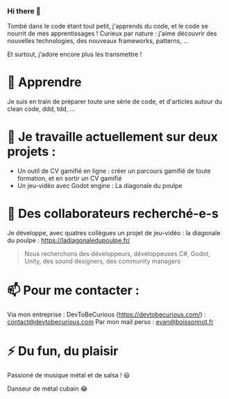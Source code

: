 ### Hi there 👋


Tombé dans le code étant tout petit, j'apprends du code, et le code se nourrit de mes apprentissages !
Curieux par nature : j'aime découvrir des nouvelles technologies, des nouveaux frameworks, patterns, ...

Et surtout, j'adore encore plus les transmettre ! 

# 🌱 Apprendre
Je suis en train de préparer toute une série de code, et d'articles autour du clean code, ddd, tdd, ...

# 🔭 Je travaille actuellement sur deux projets :
- Un outil de CV gamifié en ligne : créer un parcours gamifié de toute formation, et en sortir un CV gamifié
- Un jeu-vidéo avec Godot engine : La diagonale du poulpe

# 👯 Des collaborateurs recherché-e-s
Je développe, avec quatres collègues un projet de jeu-vidéo : la diagonale du poulpe : https://ladiagonaledupoulpe.fr/
> Nous recherchons des développeurs, développeuses C#, Godot, Unity, des sound designers, des community managers

# 📫 Pour me contacter : 
Via mon entreprise : DevToBeCurious (https://devtobecurious.com/) : contact@devtobecurious.com
Par mon mail perso : evan@boissonnot.fr

# ⚡ Du fun, du plaisir
Passioné de musique métal et de salsa ! 😃

Danseur de métal cubain 😂


